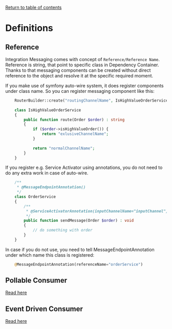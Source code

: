 [Return to table of contents](../index.md)

Definitions
=================

Reference
-----------

Integration Messaging comes with concept of `Reference/Reference Name`.   
Reference is string, that point to specific class in Dependency Container.    
Thanks to that messaging components can be created without direct reference to the object and resolve it 
at the specific required moment. 

If you make use of symfony auto-wire system, it does register components under class name. 
So you can register messaging component like this:

````php
    RouterBuilder::create("routingChannelName", IsHighValueOrderService::class, "route")
    
    class IsHighValueOrderService
    {
        public function route(Order $order) : string
        {
            if ($order->isHighValueOrder()) {
                return "exlusiveChannelName";
            }
            
            return "normalChannelName";
        }
    }
````

If you register e.g. Service Activator using annotations, you do not need to do any extra work in case of auto-wire.

````php
    /**
     * @MessageEndpointAnnotation()
     */
    class OrderService
    {
        /**
         * @ServiceActivatorAnnotation(inputChannelName="inputChannel")
         */
        public function sendMessage(Order $order) : void
        {
            // do something with order
        }
    }
````

In case if you do not use, you need to tell MessageEndpointAnnotation under which name this class is registered:

````php
    @MessageEndpointAnnotation(referenceName="orderService")
````


Pollable Consumer
-----------
[Read here](http://www.enterpriseintegrationpatterns.com/patterns/messaging/PollingConsumer.html)


Event Driven Consumer
-----------
[Read here](http://www.enterpriseintegrationpatterns.com/patterns/messaging/EventDrivenConsumer.html)